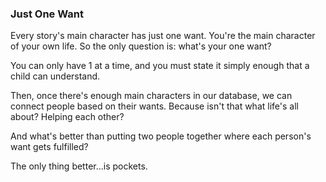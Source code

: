 ### Just One Want

Every story's main character has just one want. You're the main character of your own life. So the only question is:  what's your one want?

You can only have 1 at a time, and you must state it simply enough that a child can understand.

Then, once there's enough main characters in our database, we can connect people based on their wants. Because isn't that what life's all about? Helping each other?

And what's better than putting two people together where each person's want gets fulfilled?

The only thing better...is pockets.